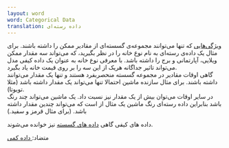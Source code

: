 ```yaml
---
layout: word
word: Categorical Data
translation: داده رسته‌ای
---
```


[ویژگی‌هایی](/F/feature) که تنها می‌توانند مجموعه‌ی گسسته‌ای از مقادیر ممکن را داشته باشند. برای مثال یک داده‌ی رسته‌ای به نام نوع خانه را در نظر بگیرید، که می‌تواند سه مقدار ممکن ویلایی، آپارتمانی و برج را داشته باشد. با معرفی نوع خانه به عنوان یک داده کیفی مدل می‌تواند تاثیر جداگانه هریک از این سه را بر روی قیمت خانه یاد بگیرد.\
گاهی اوقات مقادیر در مجموعه گسسته منحصربفرد هستند و تنها یک مقدار می‌توانند داشته باشند. برای مثال سازنده ماشین احتمالا تنها می‌تواند یک مقدار داشته باشد (مثلا تویوتا).\
در سایر اوقات می‌توان بیش از یک مقدار نیز نسبت داد. یک ماشین می‌تواند چند رنگ باشد بنابراین داده رسته‌ای رنگ ماشین یک مثال از است که می‌تواند چندین مقدار داشته باشد. (برای مثال قرمز و سفید.)

داده های کیفی گاهی [داده های گسسته](/D/discrete_feature) نیز خوانده می‌شوند.

متضاد:[ داده کمی](/N/numerical_data)
